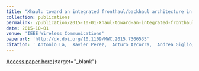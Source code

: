 ```yaml
---
title: "Xhaul: toward an integrated fronthaul/backhaul architecture in 5G networks"
collection: publications
permalink: /publication/2015-10-01-Xhaul-toward-an-integrated-fronthaulbackhaul-architecture-in-5G-networks
date: 2015-10-01
venue: 'IEEE Wireless Communications'
paperurl: 'http://dx.doi.org/10.1109/MWC.2015.7306535'
citation: ' Antonio La,  Xavier Perez,  Arturo Azcorra,  Andrea Giglio,  Fabio Cavaliere,  Dirk Tiegelbekkers,  Johannes Lessmann,  Thomas Haustein,  Alain Mourad,  Paola Iovanna, &quot;Xhaul: toward an integrated fronthaul/backhaul architecture in 5G networks.&quot; IEEE Wireless Communications, 2015.'
---
```

[Access paper here](http://dx.doi.org/10.1109/MWC.2015.7306535){:target="_blank"}
